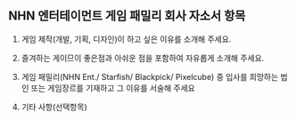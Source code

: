 ## NHN 엔터테이먼트 게임 패밀리 회사 자소서 항목



1. 게임 제작(개발, 기획, 디자인)이 하고 싶은 이유를 소개해 주세요.

2. 즐겨하는 게이므이 좋은점과 아쉬운 점을 포함하여 자유롭게 소개해 주세요.

3. 게임 패밀리(NHN Ent./ Starfish/ Blackpick/ Pixelcube) 중 입사를 희망하는 법인 또는 게임장르를 기재하고 그 이유를 서술해 주세요

4. 기타 사항(선택항목)